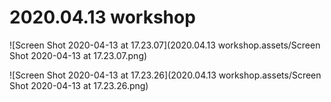 # 2020.04.13 workshop

![Screen Shot 2020-04-13 at 17.23.07](2020.04.13 workshop.assets/Screen Shot 2020-04-13 at 17.23.07.png)



![Screen Shot 2020-04-13 at 17.23.26](2020.04.13 workshop.assets/Screen Shot 2020-04-13 at 17.23.26.png)

